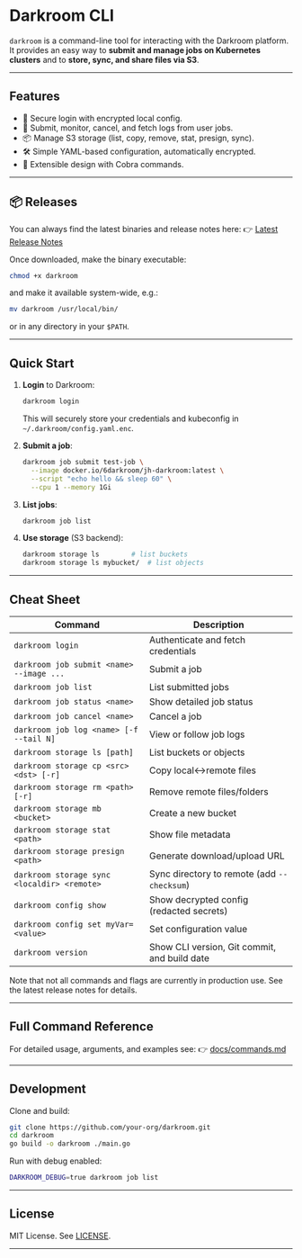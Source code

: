 # Darkroom CLI

`darkroom` is a command-line tool for interacting with the Darkroom platform.  
It provides an easy way to **submit and manage jobs on Kubernetes clusters** and to **store, sync, and share files via S3**.

---

## Features

- 🔐 Secure login with encrypted local config.  
- 🚀 Submit, monitor, cancel, and fetch logs from user jobs.  
- 📦 Manage S3 storage (list, copy, remove, stat, presign, sync).  
- 🛠 Simple YAML-based configuration, automatically encrypted.  
- 🧩 Extensible design with Cobra commands.

---

## 📦 Releases

You can always find the latest binaries and release notes here: 👉 [Latest Release Notes](https://github.com/eddienko/darkroom-client/releases/latest)

Once downloaded, make the binary executable:

```bash
chmod +x darkroom
```   

and make it available system-wide, e.g.:

```bash
mv darkroom /usr/local/bin/
```

or in any directory in your `$PATH`.

---

## Quick Start

1. **Login** to Darkroom:

   ```bash
   darkroom login
   ```

   This will securely store your credentials and kubeconfig in
   `~/.darkroom/config.yaml.enc`.

2. **Submit a job**:

   ```bash
   darkroom job submit test-job \
     --image docker.io/6darkroom/jh-darkroom:latest \
     --script "echo hello && sleep 60" \
     --cpu 1 --memory 1Gi
   ```

3. **List jobs**:

   ```bash
   darkroom job list
   ```

4. **Use storage** (S3 backend):

   ```bash
   darkroom storage ls        # list buckets
   darkroom storage ls mybucket/  # list objects
   ```

---

## Cheat Sheet

| Command                                     | Description                                 |
| ------------------------------------------- | ------------------------------------------- |
| `darkroom login`                            | Authenticate and fetch credentials          |
| `darkroom job submit <name> --image ...`    | Submit a job                                |
| `darkroom job list`                         | List submitted jobs                         |
| `darkroom job status <name>`                | Show detailed job status                    |
| `darkroom job cancel <name>`                | Cancel a job                                |
| `darkroom job log <name> [-f --tail N]`     | View or follow job logs                     |
| `darkroom storage ls [path]`                | List buckets or objects                     |
| `darkroom storage cp <src> <dst> [-r]`      | Copy local↔remote files                     |
| `darkroom storage rm <path> [-r]`           | Remove remote files/folders                 |
| `darkroom storage mb <bucket>`              | Create a new bucket                         |
| `darkroom storage stat <path>`              | Show file metadata                          |
| `darkroom storage presign <path>`           | Generate download/upload URL                |
| `darkroom storage sync <localdir> <remote>` | Sync directory to remote (add `--checksum`) |
| `darkroom config show`                      | Show decrypted config (redacted secrets)    |
| `darkroom config set myVar=<value>`         | Set configuration value                     |
| `darkroom version`                          | Show CLI version, Git commit, and build date|

Note that not all commands and flags are currently in production use.
See the latest release notes for details.

---

## Full Command Reference

For detailed usage, arguments, and examples see:
👉 [docs/commands.md](docs/commands.md)

---

## Development

Clone and build:

```bash
git clone https://github.com/your-org/darkroom.git
cd darkroom
go build -o darkroom ./main.go
````

Run with debug enabled:

```bash
DARKROOM_DEBUG=true darkroom job list
```

---

## License

MIT License. See [LICENSE](LICENSE).

---
